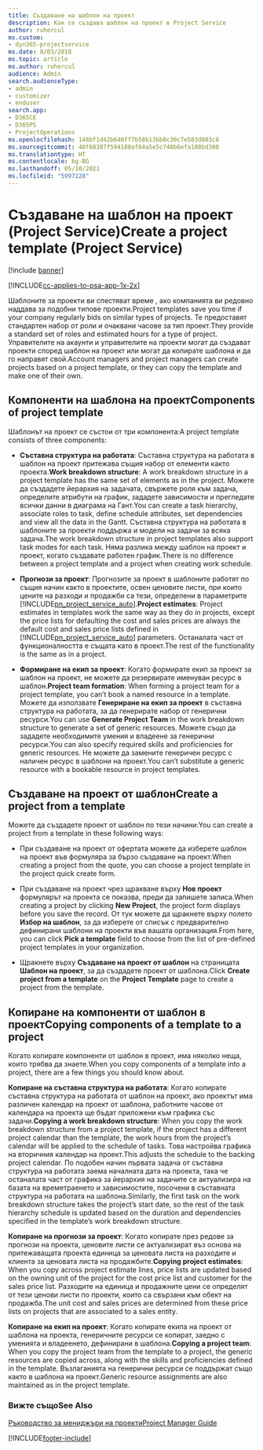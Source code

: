 ```yaml
---
title: Създаване на шаблон на проект
description: Как се създава шаблон на проект в Project Service
author: ruhercul
ms.custom:
- dyn365-projectservice
ms.date: 8/03/2018
ms.topic: article
ms.author: ruhercul
audience: Admin
search.audienceType:
- admin
- customizer
- enduser
search.app:
- D365CE
- D365PS
- ProjectOperations
ms.openlocfilehash: 148bf1d42b640ff7b58b13bb0c30c7e583d803c8
ms.sourcegitcommit: 40f68387f594180af64a5e5c748b6efa188bd300
ms.translationtype: HT
ms.contentlocale: bg-BG
ms.lasthandoff: 05/10/2021
ms.locfileid: "5997228"
---
```

# <a name="create-a-project-template-project-service"></a><span data-ttu-id="9d355-103">Създаване на шаблон на проект (Project Service)</span><span class="sxs-lookup"><span data-stu-id="9d355-103">Create a project template (Project Service)</span></span>

[!include [banner](../includes/psa-now-project-operations.md)]

[!INCLUDE[cc-applies-to-psa-app-1x-2x](../includes/cc-applies-to-psa-app-1x-2x.md)]

<span data-ttu-id="9d355-104">Шаблоните за проекти ви спестяват време , ако компанията ви редовно наддава за подобни типове проекти.</span><span class="sxs-lookup"><span data-stu-id="9d355-104">Project templates save you time if your company regularly bids on similar types of projects.</span></span> <span data-ttu-id="9d355-105">Те предоставят стандартен набор от роли и очаквани часове за тип проект.</span><span class="sxs-lookup"><span data-stu-id="9d355-105">They provide a standard set of roles and estimated hours for a type of project.</span></span> <span data-ttu-id="9d355-106">Управителите на акаунти и управителите на проекти могат да създават проекти според шаблон на проект или могат да копирате шаблона и да го направят свой.</span><span class="sxs-lookup"><span data-stu-id="9d355-106">Account managers and project managers can create projects based on a project template, or they can copy the template and make one of their own.</span></span>  
  
## <a name="components-of-project-template"></a><span data-ttu-id="9d355-107">Компоненти на шаблона на проект</span><span class="sxs-lookup"><span data-stu-id="9d355-107">Components of project template</span></span>
 <span data-ttu-id="9d355-108">Шаблонът на проект се състои от три компонента:</span><span class="sxs-lookup"><span data-stu-id="9d355-108">A project template consists of three components:</span></span>  
  
- <span data-ttu-id="9d355-109">**Съставна структура на работата**: Съставна структура на работата в шаблон на проект притежава същия набор от елементи както проекта.</span><span class="sxs-lookup"><span data-stu-id="9d355-109">**Work breakdown structure**: A work breakdown structure in a project template has the same set of elements as in the project.</span></span> <span data-ttu-id="9d355-110">Можете да създадете йерархия на задачата, свържете роля към задача, определите атрибути на график, зададете зависимости и прегледате всички данни в диаграма на Гант.</span><span class="sxs-lookup"><span data-stu-id="9d355-110">You can create a task hierarchy, associate roles to task, define schedule attributes, set dependencies and view all the data in the Gantt.</span></span> <span data-ttu-id="9d355-111">Съставна структура на работата в шаблоните за проекти поддържа и модели на задачи за всяка задача.</span><span class="sxs-lookup"><span data-stu-id="9d355-111">The work breakdown structure in project templates also support task modes for each task.</span></span> <span data-ttu-id="9d355-112">Няма разлика между шаблон на проект и проект, когато създавате работен график.</span><span class="sxs-lookup"><span data-stu-id="9d355-112">There is no difference between a project template and a project when creating work schedule.</span></span>  
  
- <span data-ttu-id="9d355-113">**Прогнози за проект**: Прогнозите за проект в шаблоните работят по същия начин както в проектите, освен ценовите листи, при които цените на разходи и продажби са тези, определени в параметрите [!INCLUDE[pn_project_service_auto](../includes/pn-project-service-auto.md)].</span><span class="sxs-lookup"><span data-stu-id="9d355-113">**Project estimates**: Project estimates in templates work the same way as they do in projects, except the price lists for defaulting the cost and sales prices are always the default cost and sales price lists defined in [!INCLUDE[pn_project_service_auto](../includes/pn-project-service-auto.md)] parameters.</span></span> <span data-ttu-id="9d355-114">Останалата част от функционалността е същата като в проект.</span><span class="sxs-lookup"><span data-stu-id="9d355-114">The rest of the functionality is the same as in a project.</span></span>  
  
- <span data-ttu-id="9d355-115">**Формиране на екип за проект**: Когато формирате екип за проект за шаблон на проект, не можете да резервирате именуван ресурс в шаблон.</span><span class="sxs-lookup"><span data-stu-id="9d355-115">**Project team formation**: When forming a project team for a project template, you can’t book a named resource in a template.</span></span> <span data-ttu-id="9d355-116">Можете да използвате **Генериране на екип за проект** в съставна структура на работата, за да генерирате набор от генерични ресурси.</span><span class="sxs-lookup"><span data-stu-id="9d355-116">You can use **Generate Project Team** in the work breakdown structure to generate a set of generic resources.</span></span> <span data-ttu-id="9d355-117">Можете също да зададете необходимите умения и владеене за генерични ресурси.</span><span class="sxs-lookup"><span data-stu-id="9d355-117">You can also specify required skills and proficiencies for generic resources.</span></span> <span data-ttu-id="9d355-118">Не можете да замените генеричен ресурс с наличен ресурс в шаблони на проект.</span><span class="sxs-lookup"><span data-stu-id="9d355-118">You can’t substitute a generic resource with a bookable resource in project templates.</span></span>  
  
## <a name="create-a-project-from-a-template"></a><span data-ttu-id="9d355-119">Създаване на проект от шаблон</span><span class="sxs-lookup"><span data-stu-id="9d355-119">Create a project from a template</span></span>  
 <span data-ttu-id="9d355-120">Можете да създадете проект от шаблон по тези начини:</span><span class="sxs-lookup"><span data-stu-id="9d355-120">You can create a project from a template in these following ways:</span></span>  
  
-   <span data-ttu-id="9d355-121">При създаване на проект от офертата можете да изберете шаблон на проект във формуляра за бързо създаване на проект.</span><span class="sxs-lookup"><span data-stu-id="9d355-121">When creating a project from the quote, you can choose a project template in the project quick create form.</span></span>  
  
-   <span data-ttu-id="9d355-122">При създаване на проект чрез щракване върху **Нов проект** формулярът на проекта се показва, преди да запишете записа.</span><span class="sxs-lookup"><span data-stu-id="9d355-122">When creating a project by clicking **New Project**, the project form displays before you save the record.</span></span> <span data-ttu-id="9d355-123">От тук можете да щракнете върху полето **Избор на шаблон**, за да изберете от списък с предварително дефинирани шаблони на проекти във вашата организация.</span><span class="sxs-lookup"><span data-stu-id="9d355-123">From here, you can click **Pick a template** field to choose from the list of pre-defined project templates in your organization.</span></span>  
  
-   <span data-ttu-id="9d355-124">Щракнете върху **Създаване на проект от шаблон** на страницата **Шаблон на проект**, за да създадете проект от шаблона.</span><span class="sxs-lookup"><span data-stu-id="9d355-124">Click **Create project from a template** on the **Project Template** page to create a project from the template.</span></span>  
  
## <a name="copying-components-of-a-template-to-a-project"></a><span data-ttu-id="9d355-125">Копиране на компоненти от шаблон в проект</span><span class="sxs-lookup"><span data-stu-id="9d355-125">Copying components of a template to a project</span></span>  
 <span data-ttu-id="9d355-126">Когато копирате компоненти от шаблон в проект, има няколко неща, които трябва да знаете.</span><span class="sxs-lookup"><span data-stu-id="9d355-126">When you copy components of a template into a project, there are a few things you should know about.</span></span>  
  
 <span data-ttu-id="9d355-127">**Копиране на съставна структура на работата**: Когато копирате съставна структура на работата от шаблон на проект, ако проектът има различен календар на проект от шаблона, работните часове от календара на проекта ще бъдат приложени към графика със задачи.</span><span class="sxs-lookup"><span data-stu-id="9d355-127">**Copying a work breakdown structure**: When you copy the work breakdown structure from a project template, if the project has a different project calendar than the template, the work hours from the project’s calendar will be applied to the schedule of tasks.</span></span> <span data-ttu-id="9d355-128">Това настройва графика на вторичния календар на проект.</span><span class="sxs-lookup"><span data-stu-id="9d355-128">This adjusts the schedule to the backing project calendar.</span></span> <span data-ttu-id="9d355-129">По подобен начин първата задача от съставна структура на работата заема началната дата на проекта, така че останалата част от графика за йерархия на задачите се актуализира на базата на времетраенето и зависимостите, посочени в съставната структура на работата на шаблона.</span><span class="sxs-lookup"><span data-stu-id="9d355-129">Similarly, the first task on the work breakdown structure takes the project’s start date, so the rest of the task hierarchy schedule is updated based on the duration and dependencies specified in the template’s work breakdown structure.</span></span>  
  
 <span data-ttu-id="9d355-130">**Копиране на прогнози за проект**: Когато копирате през редове за прогнози на проекта, ценовите листи се актуализират въз основа на притежаващата проекта единица за ценовата листа на разходите и клиента за ценовата листа на продажбите.</span><span class="sxs-lookup"><span data-stu-id="9d355-130">**Copying project estimates**: When you copy across project estimate lines, price lists are updated based on the owning unit of the project for the cost price list and customer for the sales price list.</span></span> <span data-ttu-id="9d355-131">Разходите на единица и продажните цени се определят от тези ценови листи по проекти, които са свързани към обект на продажба.</span><span class="sxs-lookup"><span data-stu-id="9d355-131">The unit cost and sales prices are determined from these price lists on projects that are associated to a sales entity.</span></span>  
  
 <span data-ttu-id="9d355-132">**Копиране на екип на проект**: Когато копирате екипа на проект от шаблона на проекта, генеричните ресурси се копират, заедно с уменията и владеенето, дефинирани в шаблона.</span><span class="sxs-lookup"><span data-stu-id="9d355-132">**Copying a project team**: When you copy the project team from the template to a project, the generic resources are copied across, along with the skills and proficiencies defined in the template.</span></span> <span data-ttu-id="9d355-133">Възлаганията на генерични ресурси се поддържат също както в шаблона на проект.</span><span class="sxs-lookup"><span data-stu-id="9d355-133">Generic resource assignments are also maintained as in the project template.</span></span>  
  
### <a name="see-also"></a><span data-ttu-id="9d355-134">Вижте също</span><span class="sxs-lookup"><span data-stu-id="9d355-134">See Also</span></span>  
 [<span data-ttu-id="9d355-135">Ръководство за мениджъри на проекти</span><span class="sxs-lookup"><span data-stu-id="9d355-135">Project Manager Guide</span></span>](../psa/project-manager-guide.md)


[!INCLUDE[footer-include](../includes/footer-banner.md)]